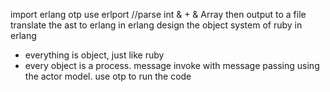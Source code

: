 import erlang otp
use erlport
//parse int & + & Array then output to a file
translate the ast to erlang in erlang
design the object system of ruby in erlang
- everything is object, just like ruby
- every object is a process. message invoke with message passing using the actor model.
use otp to run the code
